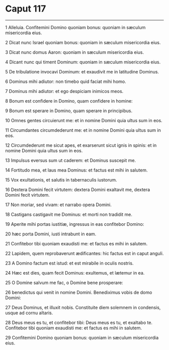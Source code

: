 # Caput 117

***

1 Alleluia. Confitemini Domino quoniam bonus: quoniam in sæculum misericordia eius.

2 Dicat nunc Israel quoniam bonus: quoniam in sæculum misericordia eius.

3 Dicat nunc domus Aaron: quoniam in sæculum misericordia eius.

4 Dicant nunc qui timent Dominum: quoniam in sæculum misericordia eius.

5 De tribulatione invocavi Dominum: et exaudivit me in latitudine Dominus.

6 Dominus mihi adiutor: non timebo quid faciat mihi homo.

7 Dominus mihi adiutor: et ego despiciam inimicos meos.

8 Bonum est confidere in Domino, quam confidere in homine:

9 Bonum est sperare in Domino, quam sperare in principibus.

10 Omnes gentes circuierunt me: et in nomine Domini quia ultus sum in eos.

11 Circumdantes circumdederunt me: et in nomine Domini quia ultus sum in eos.

12 Circumdederunt me sicut apes, et exarserunt sicut ignis in spinis: et in nomine Domini quia ultus sum in eos.

13 Impulsus eversus sum ut caderem: et Dominus suscepit me.

14 Fortitudo mea, et laus mea Dominus: et factus est mihi in salutem.

15 Vox exultationis, et salutis in tabernaculis iustorum.

16 Dextera Domini fecit virtutem: dextera Domini exaltavit me, dextera Domini fecit virtutem.

17 Non moriar, sed vivam: et narrabo opera Domini.

18 Castigans castigavit me Dominus: et morti non tradidit me.

19 Aperite mihi portas iustitiæ, ingressus in eas confitebor Domino:

20 hæc porta Domini, iusti intrabunt in eam.

21 Confitebor tibi quoniam exaudisti me: et factus es mihi in salutem.

22 Lapidem, quem reprobaverunt ædificantes: hic factus est in caput anguli.

23 A Domino factum est istud: et est mirabile in oculis nostris.

24 Hæc est dies, quam fecit Dominus: exultemus, et lætemur in ea.

25 O Domine salvum me fac, o Domine bene prosperare:

26 benedictus qui venit in nomine Domini. Benediximus vobis de domo Domini:

27 Deus Dominus, et illuxit nobis. Constituite diem solemnem in condensis, usque ad cornu altaris.

28 Deus meus es tu, et confitebor tibi: Deus meus es tu, et exaltabo te. Confitebor tibi quoniam exaudisti me: et factus es mihi in salutem.

29 Confitemini Domino quoniam bonus: quoniam in sæculum misericordia eius.

